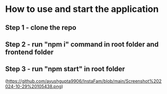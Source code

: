# How to use and start the application 
## Step 1 - clone the repo 
## Step 2 - run "npm i" command in root folder and frontend folder
## Step 3 - run "npm start" in root folder
(https://github.com/ayushgupta9906/InstaFam/blob/main/Screenshot%202024-10-29%20105438.png)
